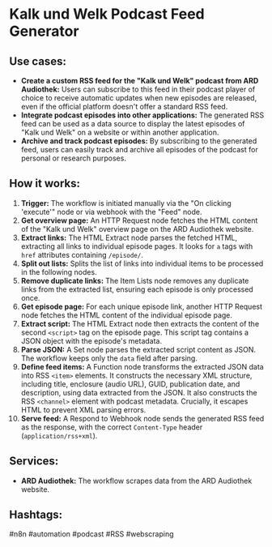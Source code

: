 # Kalk und Welk Podcast Feed Generator

## Use cases:

- **Create a custom RSS feed for the "Kalk und Welk" podcast from ARD Audiothek:** Users can subscribe to this feed in their podcast player of choice to receive automatic updates when new episodes are released, even if the official platform doesn't offer a standard RSS feed.
- **Integrate podcast episodes into other applications:** The generated RSS feed can be used as a data source to display the latest episodes of "Kalk und Welk" on a website or within another application.
- **Archive and track podcast episodes:** By subscribing to the generated feed, users can easily track and archive all episodes of the podcast for personal or research purposes.

## How it works:

1. **Trigger:** The workflow is initiated manually via the "On clicking 'execute'" node or via webhook with the "Feed" node.
2. **Get overview page:** An HTTP Request node fetches the HTML content of the "Kalk und Welk" overview page on the ARD Audiothek website.
3. **Extract links:** The HTML Extract node parses the fetched HTML, extracting all links to individual episode pages. It looks for `a` tags with `href` attributes containing `/episode/`.
4. **Split out lists:** Splits the list of links into individual items to be processed in the following nodes.
5. **Remove duplicate links:** The Item Lists node removes any duplicate links from the extracted list, ensuring each episode is only processed once.
6. **Get episode page:** For each unique episode link, another HTTP Request node fetches the HTML content of the individual episode page.
7. **Extract script:** The HTML Extract node then extracts the content of the second `<script>` tag on the episode page.  This script tag contains a JSON object with the episode's metadata.
8. **Parse JSON:** A Set node parses the extracted script content as JSON.  The workflow keeps only the `data` field after parsing.
9. **Define feed items:** A Function node transforms the extracted JSON data into RSS `<item>` elements. It constructs the necessary XML structure, including title, enclosure (audio URL), GUID, publication date, and description, using data extracted from the JSON. It also constructs the RSS `<channel>` element with podcast metadata. Crucially, it escapes HTML to prevent XML parsing errors.
10. **Serve feed:** A Respond to Webhook node sends the generated RSS feed as the response, with the correct `Content-Type` header (`application/rss+xml`).

## Services:

- **ARD Audiothek:** The workflow scrapes data from the ARD Audiothek website.

## Hashtags:

#n8n #automation #podcast #RSS #webscraping
